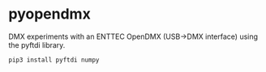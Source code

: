 # pyopendmx

DMX experiments with an ENTTEC OpenDMX (USB->DMX interface) using the pyftdi library.

```
pip3 install pyftdi numpy
```
